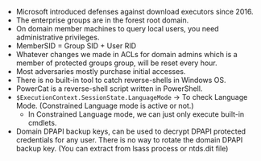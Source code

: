 * Microsoft introduced defenses against download executors since 2016.
* The enterprise groups are in the forest root domain.
* On domain member machines to query local users, you need administrative privileges.
* MemberSID = Group SID + User RID
* Whatever changes we made in ACLs for domain admins which is a member of protected groups group, will be reset every hour.
* Most adversaries mostly purchase initial accesses.
* There is no built-in tool to catch reverse-shells in Windows OS.
* PowerCat is a reverse-shell script written in PowerShell.
* `$ExecutionContext.SessionState.LanguageMode` -> To check Language Mode. (Constrained Language mode is active or not.)
	* In Constrained Language mode, we can just only execute built-in cmdlets.
* Domain DPAPI backup keys, can be used to decrypt DPAPI protected credentials for any user. There is no way to rotate the domain DPAPI backup key. (You can extract from lsass process or ntds.dit file)